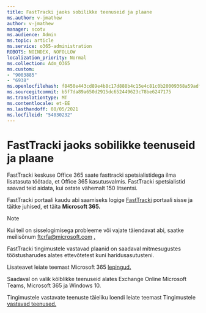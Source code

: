 ```yaml
---
title: FastTracki jaoks sobilikke teenuseid ja plaane
ms.author: v-jmathew
author: v-jmathew
manager: scotv
ms.audience: Admin
ms.topic: article
ms.service: o365-administration
ROBOTS: NOINDEX, NOFOLLOW
localization_priority: Normal
ms.collection: Adm_O365
ms.custom:
- "9003885"
- "6938"
ms.openlocfilehash: f8450e443cd89e4b8c17d888b4c15e4c81c0b20009368a59adf0cd38f110c1f3
ms.sourcegitcommit: b5f7da89a650d2915dc652449623c78be6247175
ms.translationtype: MT
ms.contentlocale: et-EE
ms.lasthandoff: 08/05/2021
ms.locfileid: "54030232"
---
```

# <a name="eligible-services-and-plans-for-fasttrack"></a>FastTracki jaoks sobilikke teenuseid ja plaane

FastTracki keskuse Office 365 saate fasttracki spetsialistidega ilma lisatasuta töötada, et Office 365 kasutusvalmis. FastTracki spetsialistid saavad teid aidata, kui ostate vähemalt 150 litsentsi.

FastTracki portaali kaudu abi saamiseks logige [FastTracki](https://go.microsoft.com/fwlink/?linkid=2125443) portaali sisse ja täitke juhised, et täita **Microsoft 365.**

> [!NOTE]
> Kui teil on sisselogimisega probleeme või vajate täiendavat abi, saatke meilisõnum ftcrfa@microsoft.com [.](mailto:ftcrfa@microsoft.com)

FastTracki tingimustele vastavad plaanid on saadaval mitmesugustes tööstusharudes alates ettevõtetest kuni haridusasutusteni.

Lisateavet leiate teemast Microsoft 365 [lepingud.](https://go.microsoft.com/fwlink/?linkid=2125459)

Saadaval on valik kõlblikke teenuseid alates Exchange Online Microsoft Teams, Microsoft 365 ja Windows 10.

Tingimustele vastavate teenuste täieliku loendi leiate teemast Tingimustele [vastavad teenused.](https://go.microsoft.com/fwlink/?linkid=2125636)
